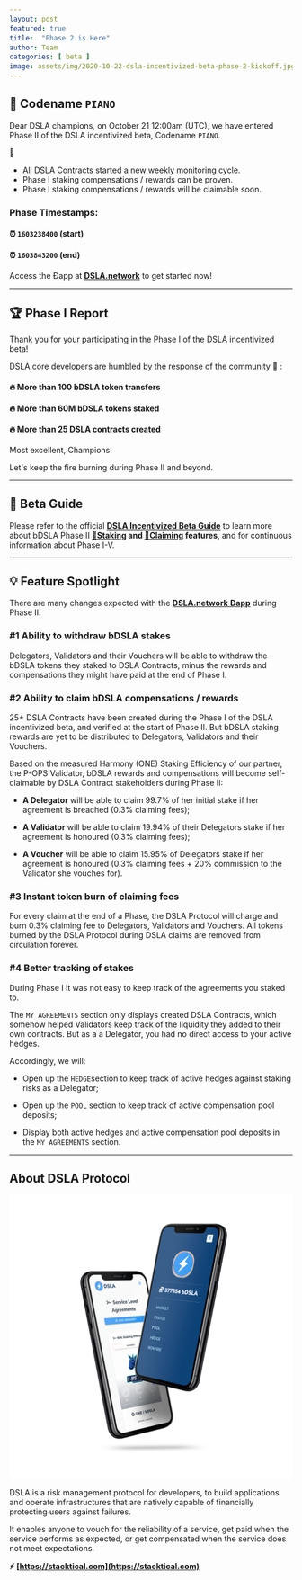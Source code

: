 ```yaml
---
layout: post
featured: true
title:  "Phase 2 is Here"
author: Team
categories: [ beta ]
image: assets/img/2020-10-22-dsla-incentivized-beta-phase-2-kickoff.jpg
---
```


## 🎹 Codename `PIANO`

Dear DSLA champions, on October 21 12:00am (UTC), we have entered Phase II of the DSLA incentivized beta, Codename `PIANO`. 

🎹 

* All DSLA Contracts started a new weekly monitoring cycle. 
* Phase I staking compensations / rewards can be proven. 
* Phase I staking compensations / rewards will be claimable soon.

###  Phase Timestamps:   
#### ⏰ `1603238400` (start)
#### ⏰ `1603843200` (end)

Access the Ðapp at **[DSLA.network](https://dsla.network)** to get started now!

___

## 🏆 Phase I Report

Thank you for your participating in the Phase I of the DSLA incentivized beta! 

DSLA core developers are humbled by the response of the community 🙏 :

#### 🔥 More than 100 bDSLA token transfers
#### 🔥 More than 60M bDSLA tokens staked
#### 🔥 More than 25 DSLA contracts created

Most excellent, Champions! 

Let's keep the fire burning during Phase II and beyond.

___

## 📕 Beta Guide

Please refer to the official **[DSLA Incentivized Beta Guide](https://readme.stacktical.com/dsla-incentivized-beta/)** to learn more about bDSLA Phase II **[🌱Staking](https://readme.stacktical.com/dsla-incentivized-beta/phase-i-v-participation/stake-bdsla-tokens) and [🌿Claiming](https://readme.stacktical.com/dsla-incentivized-beta/phase-i-v-participation/claim-bdsla-rewards) features**, and for continuous information about Phase I-V.

___

## 💡 Feature Spotlight

There are many changes expected with the **[DSLA.network Ðapp](https://dsla.network)** during Phase II.

### #1 Ability to withdraw bDSLA stakes

Delegators, Validators and their Vouchers will be able to withdraw the bDSLA tokens they staked to DSLA Contracts, minus the rewards and compensations they might have paid at the end of Phase I.


### #2 Ability to claim bDSLA compensations / rewards

25+ DSLA Contracts have been created during the Phase I of the DSLA incentivized beta, and verified at the start of Phase II. But bDSLA staking rewards are yet to be distributed to Delegators, Validators and their Vouchers.

Based on the measured Harmony (ONE) Staking Efficiency of our partner, the P-OPS Validator, bDSLA rewards and compensations will become self-claimable by DSLA Contract stakeholders during Phase II:

* **A Delegator** will be able to claim 99.7% of her initial stake if her agreement is breached (0.3% claiming fees);  

* **A Validator** will be able to claim 19.94% of their Delegators stake if her agreement is honoured (0.3% claiming fees);  

* **A Voucher** will be able to claim 15.95% of Delegators stake if her agreement is honoured (0.3% claiming fees + 20% commission to the Validator she vouches for).

### #3 Instant token burn of claiming fees

For every claim at the end of a Phase, the DSLA Protocol will charge and burn 0.3% claiming fee to Delegators, Validators and Vouchers. All tokens burned by the DSLA Protocol during DSLA claims are removed from circulation forever.

### #4 Better tracking of stakes

During Phase I it was not easy to keep track of the agreements you staked to.

The `MY AGREEMENTS` section only displays created DSLA Contracts, which somehow helped Validators keep track of the liquidity they added to their own contracts. But as a a Delegator, you had no direct access to your active hedges.

Accordingly, we will:

* Open up the `HEDGE`section to keep track of active hedges against staking risks as a Delegator;  

* Open up the `POOL` section to keep track of active compensation pool deposits;  

* Display both active hedges and active compensation pool deposits in the `MY AGREEMENTS` section.

___

## About DSLA Protocol

![DSLA Network, the flagship application of DSLA Protocol, a risk management protocol for developers](/assets/img/dsla-network_screenshot_iphone-duo.png)

DSLA is a risk management protocol for developers, to build applications and operate infrastructures that are natively capable of financially protecting users against failures. 

It enables anyone to vouch for the reliability of a service, get paid when the service performs as expected, or get compensated when the service does not meet expectations.  

**⚡️ [https://stacktical.com](https://stacktical.com)**

